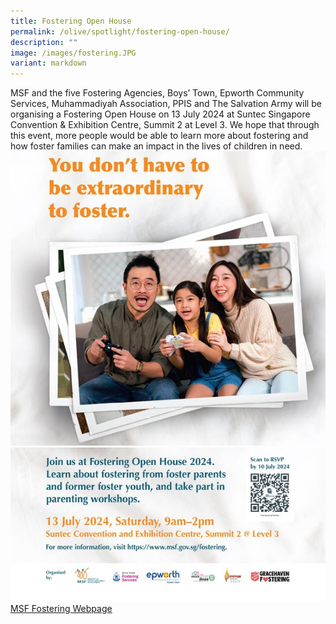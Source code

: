 ```yaml
---
title: Fostering Open House
permalink: /olive/spotlight/fostering-open-house/
description: ""
image: /images/fostering.JPG
variant: markdown
---
```

MSF and the five Fostering Agencies, Boys’ Town, Epworth Community Services, Muhammadiyah Association, PPIS and The Salvation Army will be organising a Fostering Open House on 13 July 2024 at Suntec Singapore Convention &amp; Exhibition Centre, Summit 2 at Level 3. We hope that through this event, more people would be able to learn more about fostering and how foster families can make an impact in the lives of children in need.
![](/images/fostering2024_1.jpg)
![](/images/fostering2024_2.jpg)
[MSF Fostering Webpage](https://www.msf.gov.sg/what-we-do/fostering/home)